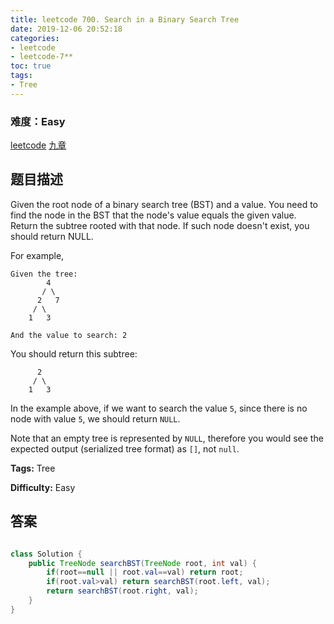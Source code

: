 ```yaml
---
title: leetcode 700. Search in a Binary Search Tree
date: 2019-12-06 20:52:18
categories:
- leetcode
- leetcode-7**
toc: true
tags:
- Tree
---
```

### 难度：Easy

<a href="https://leetcode.com/problems/search-in-a-binary-search-tree/">leetcode</a>
<a href="https://www.jiuzhang.com/solution/search-in-a-binary-search-tree/">九章</a>
## 题目描述
Given the root node of a binary search tree (BST) and a value. You need to
find the node in the BST that the node's value equals the given value. Return
the subtree rooted with that node. If such node doesn't exist, you should
return NULL.

For example,
        
    Given the tree:
            4
           / \
          2   7
         / \
        1   3
    
    And the value to search: 2
    

You should return this subtree:
        
          2     
         / \   
        1   3
    

In the example above, if we want to search the value `5`, since there is no
node with value `5`, we should return `NULL`.

Note that an empty tree is represented by `NULL`, therefore you would see the
expected output (serialized tree format) as `[]`, not `null`.


**Tags:** Tree

**Difficulty:** Easy
## 答案
<!--more-->
```java

class Solution {
    public TreeNode searchBST(TreeNode root, int val) {
        if(root==null || root.val==val) return root;
        if(root.val>val) return searchBST(root.left, val);
        return searchBST(root.right, val);
    }
}
```
